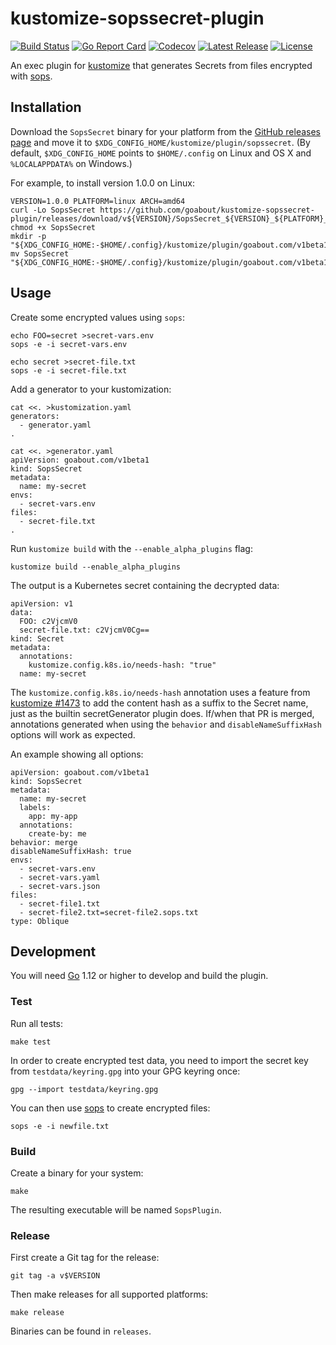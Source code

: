 # kustomize-sopssecret-plugin

[![Build Status](https://travis-ci.org/goabout/kustomize-sopssecret-plugin.svg?branch=master)](https://travis-ci.org/goabout/kustomize-sopssecret-plugin)
[![Go Report Card](https://goreportcard.com/badge/github.com/goabout/kustomize-sopssecret-plugin)](https://goreportcard.com/report/github.com/goabout/kustomize-sopssecret-plugin)
[![Codecov](https://img.shields.io/codecov/c/github/goabout/kustomize-sopssecret-plugin)](https://codecov.io/gh/goabout/kustomize-sopssecret-plugin)
[![Latest Release](https://img.shields.io/github/v/release/goabout/kustomize-sopssecret-plugin?sort=semver)](https://github.com/goabout/kustomize-sopssecret-plugin/releases/latest)
[![License](https://img.shields.io/github/license/goabout/kustomize-sopssecret-plugin)](https://github.com/goabout/kustomize-sopssecret-plugin/blob/master/LICENSE)

An exec plugin for [kustomize](https://github.com/kubernetes-sigs/kustomize)
that generates Secrets from files encrypted with [sops](https://github.com/mozilla/sops).


## Installation

Download the `SopsSecret` binary for your platform from the
[GitHub releases page](https://github.com/goabout/kustomize-sopssecret-plugin/releases) and
move it to `$XDG_CONFIG_HOME/kustomize/plugin/sopssecret`. (By default,
`$XDG_CONFIG_HOME` points to `$HOME/.config` on Linux and OS X and `%LOCALAPPDATA%` on Windows.)

For example, to install version 1.0.0 on Linux:

    VERSION=1.0.0 PLATFORM=linux ARCH=amd64
    curl -Lo SopsSecret https://github.com/goabout/kustomize-sopssecret-plugin/releases/download/v${VERSION}/SopsSecret_${VERSION}_${PLATFORM}_${ARCH}
    chmod +x SopsSecret
    mkdir -p "${XDG_CONFIG_HOME:-$HOME/.config}/kustomize/plugin/goabout.com/v1beta1/sopssecret"
    mv SopsSecret "${XDG_CONFIG_HOME:-$HOME/.config}/kustomize/plugin/goabout.com/v1beta1/sopssecret"


## Usage

Create some encrypted values using `sops`:

    echo FOO=secret >secret-vars.env
    sops -e -i secret-vars.env
    
    echo secret >secret-file.txt
    sops -e -i secret-file.txt

Add a generator to your kustomization:

    cat <<. >kustomization.yaml
    generators:
      - generator.yaml
    .

    cat <<. >generator.yaml
    apiVersion: goabout.com/v1beta1
    kind: SopsSecret
    metadata:
      name: my-secret
    envs:
      - secret-vars.env
    files:
      - secret-file.txt
    .
      
Run `kustomize build` with the `--enable_alpha_plugins` flag:

    kustomize build --enable_alpha_plugins
    
The output is a Kubernetes secret containing the decrypted data:

    apiVersion: v1
    data:
      FOO: c2VjcmV0
      secret-file.txt: c2VjcmV0Cg==
    kind: Secret
    metadata:
      annotations:
        kustomize.config.k8s.io/needs-hash: "true"
      name: my-secret

The `kustomize.config.k8s.io/needs-hash` annotation uses a feature from
[kustomize #1473](https://github.com/kubernetes-sigs/kustomize/pull/1473) to add the content
hash as a suffix to the Secret name, just as the builtin secretGenerator plugin does.
If/when that PR is merged, annotations generated when using the `behavior` and
`disableNameSuffixHash` options will work as expected.

An example showing all options:

    apiVersion: goabout.com/v1beta1
    kind: SopsSecret
    metadata:
      name: my-secret
      labels:
        app: my-app
      annotations:
        create-by: me
    behavior: merge
    disableNameSuffixHash: true
    envs:
      - secret-vars.env
      - secret-vars.yaml
      - secret-vars.json
    files:
      - secret-file1.txt
      - secret-file2.txt=secret-file2.sops.txt
    type: Oblique


## Development

You will need [Go](https://golang.org) 1.12 or higher to develop and build the plugin.


### Test

Run all tests:

    make test

In order to create encrypted test data, you need to import the secret key from `testdata/keyring.gpg` into
your GPG keyring once:

    gpg --import testdata/keyring.gpg
    
You can then use [sops](https://github.com/mozilla/sops) to create encrypted files:

    sops -e -i newfile.txt


### Build

Create a binary for your system:

    make
    
The resulting executable will be named `SopsPlugin`.


### Release

First create a Git tag for the release:

    git tag -a v$VERSION

Then make releases for all supported platforms:

    make release
    
Binaries can be found in `releases`.

